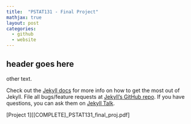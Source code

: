 ```yaml
---
title:  "PSTAT131 - Final Project"
mathjax: true
layout: post
categories: 
  - github
  - website
---
```


## header goes here

other text.

Check out the [Jekyll docs][jekyll-docs] for more info on how to get the most out of Jekyll. File all bugs/feature requests at [Jekyll’s GitHub repo][jekyll-gh]. If you have questions, you can ask them on [Jekyll Talk][jekyll-talk].

[jekyll-docs]: http://jekyllrb.com/docs/home
[jekyll-gh]:   https://github.com/jekyll/jekyll
[jekyll-talk]: https://talk.jekyllrb.com/

[Project 1][[COMPLETE]_PSTAT131_final_proj.pdf]
